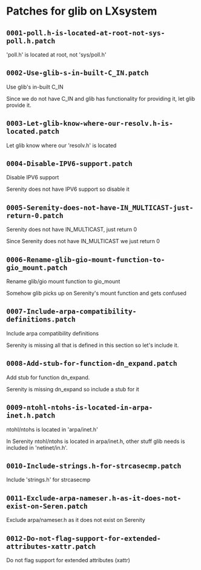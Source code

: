 # Patches for glib on LXsystem

## `0001-poll.h-is-located-at-root-not-sys-poll.h.patch`

'poll.h' is located at root, not 'sys/poll.h'


## `0002-Use-glib-s-in-built-C_IN.patch`

Use glib's in-built C_IN

Since we do not have C_IN and glib has functionality for providing it,
let glib provide it.

## `0003-Let-glib-know-where-our-resolv.h-is-located.patch`

Let glib know where our 'resolv.h' is located


## `0004-Disable-IPV6-support.patch`

Disable IPV6 support

Serenity does not have IPV6 support so disable it

## `0005-Serenity-does-not-have-IN_MULTICAST-just-return-0.patch`

Serenity does not have IN_MULTICAST, just return 0

Since Serenity does not have IN_MULTICAST we just return 0

## `0006-Rename-glib-gio-mount-function-to-gio_mount.patch`

Rename glib/gio mount function to gio_mount

Somehow glib picks up on Serenity's mount function and gets confused

## `0007-Include-arpa-compatibility-definitions.patch`

Include arpa compatibility definitions

Serenity is missing all that is defined in this section so let's
include it.

## `0008-Add-stub-for-function-dn_expand.patch`

Add stub for function dn_expand.

Serenity is missing dn_expand so include a stub for it

## `0009-ntohl-ntohs-is-located-in-arpa-inet.h.patch`

ntohl/ntohs is located in 'arpa/inet.h'

In Serenity ntohl/ntohs is located in arpa/inet.h, other stuff glib
needs is included in 'netinet/in.h'.

## `0010-Include-strings.h-for-strcasecmp.patch`

Include 'strings.h' for strcasecmp


## `0011-Exclude-arpa-nameser.h-as-it-does-not-exist-on-Seren.patch`

Exclude arpa/nameser.h as it does not exist on Serenity


## `0012-Do-not-flag-support-for-extended-attributes-xattr.patch`

Do not flag support for extended attributes (xattr)



